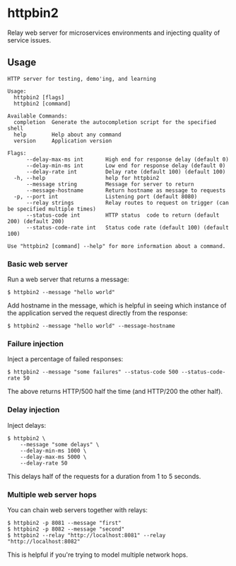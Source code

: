 # httpbin2

Relay web server for microservices environments and injecting quality of service issues.

## Usage

```
HTTP server for testing, demo'ing, and learning

Usage:
  httpbin2 [flags]
  httpbin2 [command]

Available Commands:
  completion  Generate the autocompletion script for the specified shell
  help        Help about any command
  version     Application version

Flags:
      --delay-max-ms int       High end for response delay (default 0)
      --delay-min-ms int       Low end for response delay (default 0)
      --delay-rate int         Delay rate (default 100) (default 100)
  -h, --help                   help for httpbin2
      --message string         Message for server to return
      --message-hostname       Return hostname as message to requests
  -p, --port int               Listening port (default 8080)
      --relay strings          Relay routes to request on trigger (can be specified multiple times)
      --status-code int        HTTP status  code to return (default 200) (default 200)
      --status-code-rate int   Status code rate (default 100) (default 100)

Use "httpbin2 [command] --help" for more information about a command.
```

### Basic web server

Run a web server that returns a message:

```
$ httpbin2 --message "hello world"
```

Add hostname in the message, which is helpful in seeing which instance of the application served the request directly from the response:

```
$ httpbin2 --message "hello world" --message-hostname
```

### Failure injection

Inject a percentage of failed responses:

```
$ httpbin2 --message "some failures" --status-code 500 --status-code-rate 50
```

The above returns HTTP/500 half the time (and HTTP/200 the other half).

### Delay injection

Inject delays:

```
$ httpbin2 \
    --message "some delays" \
    --delay-min-ms 1000 \
    --delay-max-ms 5000 \
    --delay-rate 50
```

This delays half of the requests for a duration from 1 to 5 seconds.

### Multiple web server hops

You can chain web servers together with relays:

```
$ httpbin2 -p 8081 --message "first"
$ httpbin2 -p 8082 --message "second"
$ httpbin2 --relay "http://localhost:8081" --relay "http://localhost:8082"
```

This is helpful if you're trying to model multiple network hops.
